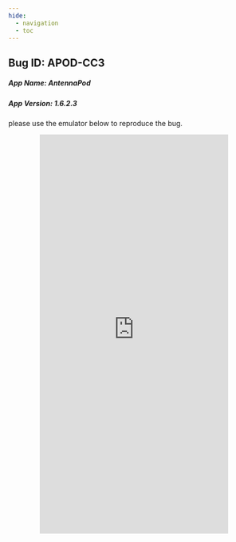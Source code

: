```yaml
---
hide:
  - navigation 
  - toc        
---
```


<style>
  .md-tabs {
  display: none;
  visibility: hidden;
  }
  
  h1 {
    display: none;
    visibility: hidden;
  }
</style>

## Bug ID: APOD-CC3
##### App Name: AntennaPod
##### App Version: 1.6.2.3

please use the emulator below to reproduce the bug.

<p align="center">
<iframe
  src="https://appetize.io/embed/vpyd4p7h4f49xwe87zvj9ajxcw?device=nexus5&scale=75&orientation=portrait&osVersion=7.1"
  width="378px" height="800px" frameborder="0" scrolling="no"></iframe>
  </p>